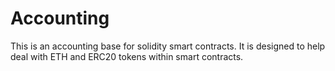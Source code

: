 # Accounting

This is an accounting base for solidity smart contracts. It is designed
to help deal with ETH and ERC20 tokens within smart contracts.
